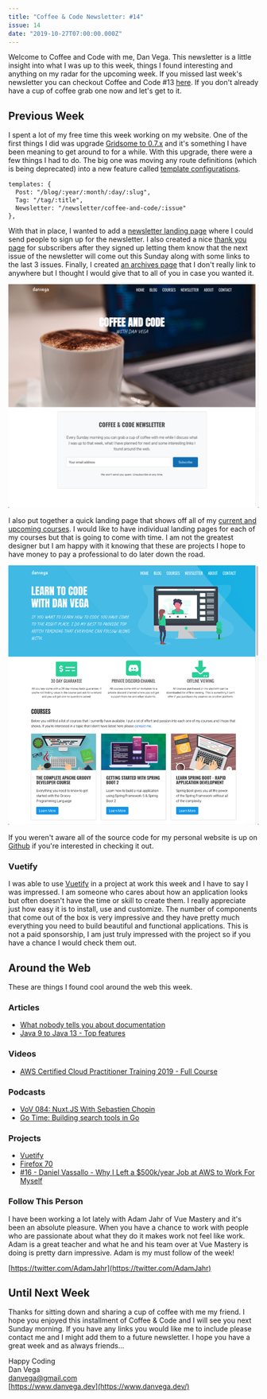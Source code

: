 ```yaml
---
title: "Coffee & Code Newsletter: #14"
issue: 14
date: "2019-10-27T07:00:00.000Z"
---
```


Welcome to Coffee and Code with me, Dan Vega. This newsletter is a little insight into what I was up to this week, things I found interesting and anything on my radar for the upcoming week. If you missed last week's newsletter you can checkout Coffee and Code #13 [here](https://www.danvega.dev/newsletter/coffee-and-code/13). If you don't already have a cup of coffee grab one now and let's get to it.

## Previous Week

I spent a lot of my free time this week working on my website. One of the first things I did was upgrade [Gridsome to 0.7.x](https://gridsome.org/blog/2019/09/17/gridsome-v07/) and it's something I have been meaning to get around to for a while. With this upgrade, there were a few things I had to do. The big one was moving any route definitions (which is being deprecated) into a new feature called [template configurations](https://gridsome.org/blog/2019/09/17/gridsome-v07/#new-template-configuration).

    templates: {
      Post: "/blog/:year/:month/:day/:slug",
      Tag: "/tag/:title",
      Newsletter: "/newsletter/coffee-and-code/:issue"
    },

With that in place, I wanted to add a [newsletter landing page](https://www.danvega.dev/newsletter) where I could send people to sign up for the newsletter. I also created a nice [thank you page](https://www.danvega.dev/newsletter/thank-you/) for subscribers after they signed up letting them know that the next issue of the newsletter will come out this Sunday along with some links to the last 3 issues. Finally, I created [an archives page](https://www.danvega.dev/newsletter/archives/) that I don't really link to anywhere but I thought I would give that to all of you in case you wanted it.

![Newsletter Screenshot](./newsletter.png)

I also put together a quick landing page that shows off all of my [current and upcoming courses](https://www.danvega.dev/courses). I would like to have individual landing pages for each of my courses but that is going to come with time. I am not the greatest designer but I am happy with it knowing that these are projects I hope to have money to pay a professional to do later down the road.

![Courses Screenshot](./courses.png)

If you weren't aware all of the source code for my personal website is up on [Github](https://github.com/danvega/danvega-dev) if you're interested in checking it out.

### Vuetify

I was able to use [Vuetify](https://vuetifyjs.com/en/) in a project at work this week and I have to say I was impressed. I am someone who cares about how an application looks but often doesn't have the time or skill to create them. I really appreciate just how easy it is to install, use and customize. The number of components that come out of the box is very impressive and they have pretty much everything you need to build beautiful and functional applications. This is not a paid sponsorship, I am just truly impressed with the project so if you have a chance I would check them out.

## Around the Web

These are things I found cool around the web this week.

### Articles

- [What nobody tells you about documentation](https://www.divio.com/blog/documentation/)
- [Java 9 to Java 13 - Top features](https://dev.to/therajsaxena/java-9-to-java-13-top-features-362l)

### Videos

- [AWS Certified Cloud Practitioner Training 2019 - Full Course](https://www.youtube.com/watch?v=3hLmDS179YE)

### Podcasts

- [VoV 084: Nuxt.JS With Sebastien Chopin](https://devchat.tv/views-on-vue/vov-084-nuxt-js-with-sebastien-chopin/)
- [Go Time: Building search tools in Go](https://changelog.com/gotime/104)

### Projects

- [Vuetify](https://vuetifyjs.com/en/)
- [Firefox 70](https://hacks.mozilla.org/2019/10/firefox-70-a-bountiful-release-for-all/)
- [#16 - Daniel Vassallo - Why I Left a $500k/year Job at AWS to Work For Myself](https://www.ecpodcast.io/episodes/16-daniel-vassallo-why-i-quit-a-500k-job-at-amazon-to-work-for-myself)

### Follow This Person

I have been working a lot lately with Adam Jahr of Vue Mastery and it's been an absolute pleasure. When you have a chance to work with people who are passionate about what they do it makes work not feel like work. Adam is a great teacher and what he and his team over at Vue Mastery is doing is pretty darn impressive. Adam is my must follow of the week!

[https://twitter.com/AdamJahr](https://twitter.com/AdamJahr)

## Until Next Week

Thanks for sitting down and sharing a cup of coffee with me my friend. I hope you enjoyed this installment of Coffee & Code and I will see you next Sunday morning. If you have any links you would like me to include please contact me and I might add them to a future newsletter. I hope you have a great week and as always friends...

Happy Coding<br/>
Dan Vega<br/>
danvega@gmail.com<br/>
[https://www.danvega.dev](https://www.danvega.dev/)
